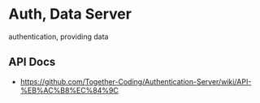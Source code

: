 # Auth, Data Server
authentication, providing data

## API Docs
- https://github.com/Together-Coding/Authentication-Server/wiki/API-%EB%AC%B8%EC%84%9C
